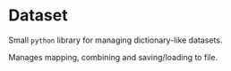 # Dataset
Small `python` library for managing dictionary-like datasets.

Manages mapping, combining and saving/loading to file.
